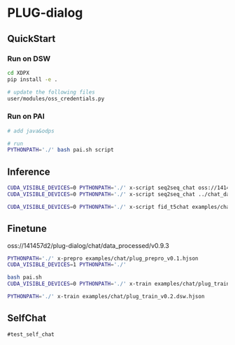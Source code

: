 

# PLUG-dialog 

## QuickStart

### Run on DSW
```bash
cd XDPX
pip install -e .

# update the following files
user/modules/oss_credentials.py
```

### Run on PAI

```bash
# add java&odps

# run
PYTHONPATH='./' bash pai.sh script
```

## Inference

```bash
CUDA_VISIBLE_DEVICES=0 PYTHONPATH='./' x-script seq2seq_chat oss://141457d2/plug-dialog/chat/plug_base
CUDA_VISIBLE_DEVICES=0 PYTHONPATH='./' x-script seq2seq_chat ../chat_data/data_processed/v0.9/1e-05/

CUDA_VISIBLE_DEVICES=0 PYTHONPATH='./' x-script fid_t5chat examples/chat/plug_chat_v0.1.hjson

```

## Finetune

oss://141457d2/plug-dialog/chat/data_processed/v0.9.3

```bash
PYTHONPATH='./' x-prepro examples/chat/plug_prepro_v0.1.hjson
CUDA_VISIBLE_DEVICES=1 PYTHONPATH='./' 

bash pai.sh 
CUDA_VISIBLE_DEVICES=0 PYTHONPATH='./' x-train examples/chat/plug_train_v0.1.hjson

PYTHONPATH='./' x-train examples/chat/plug_train_v0.2.dsw.hjson
```


## SelfChat

```config
#test_self_chat
```